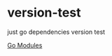 # version-test
just go dependencies version test

[Go Modules](https://github.com/hiromaily/documents/blob/main/golang-tips/go-modules.md)